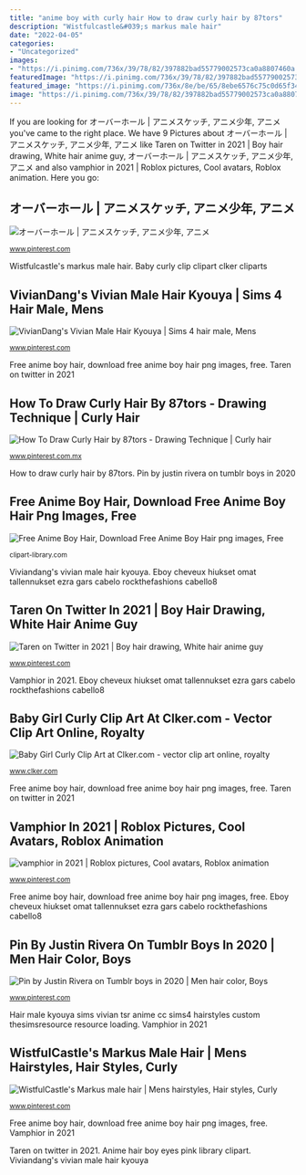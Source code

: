 ```yaml
---
title: "anime boy with curly hair How to draw curly hair by 87tors"
description: "Wistfulcastle&#039;s markus male hair"
date: "2022-04-05"
categories:
- "Uncategorized"
images:
- "https://i.pinimg.com/736x/39/78/82/397882bad55779002573ca0a8807460a.jpg"
featuredImage: "https://i.pinimg.com/736x/39/78/82/397882bad55779002573ca0a8807460a.jpg"
featured_image: "https://i.pinimg.com/736x/8e/be/65/8ebe6576c75c0d65f345d72a4f152658.jpg"
image: "https://i.pinimg.com/736x/39/78/82/397882bad55779002573ca0a8807460a.jpg"
---
```


If you are looking for オーバーホール | アニメスケッチ, アニメ少年, アニメ you've came to the right place. We have 9 Pictures about オーバーホール | アニメスケッチ, アニメ少年, アニメ like Taren on Twitter in 2021 | Boy hair drawing, White hair anime guy, オーバーホール | アニメスケッチ, アニメ少年, アニメ and also vamphior in 2021 | Roblox pictures, Cool avatars, Roblox animation. Here you go:

## オーバーホール | アニメスケッチ, アニメ少年, アニメ

![オーバーホール | アニメスケッチ, アニメ少年, アニメ](https://i.pinimg.com/736x/39/78/82/397882bad55779002573ca0a8807460a.jpg "Vamphior in 2021")

<small>www.pinterest.com</small>

Wistfulcastle&#039;s markus male hair. Baby curly clip clipart clker cliparts

## VivianDang&#039;s Vivian Male Hair Kyouya | Sims 4 Hair Male, Mens

![VivianDang&#039;s Vivian Male Hair Kyouya | Sims 4 hair male, Mens](https://i.pinimg.com/736x/99/7d/af/997daf064c4954b6a474b4cb958a1623.jpg "Hairstyles maxis thesimsresource wistfulcastle sims4hairs hairs wavy mystufforigin wistfulpoltergeist")

<small>www.pinterest.com</small>

Free anime boy hair, download free anime boy hair png images, free. Taren on twitter in 2021

## How To Draw Curly Hair By 87tors - Drawing Technique | Curly Hair

![How To Draw Curly Hair by 87tors - Drawing Technique | Curly hair](https://i.pinimg.com/736x/d8/d4/d2/d8d4d2dfd7ce00b827b8eef60d00fe60.jpg "Viviandang&#039;s vivian male hair kyouya")

<small>www.pinterest.com.mx</small>

How to draw curly hair by 87tors. Pin by justin rivera on tumblr boys in 2020

## Free Anime Boy Hair, Download Free Anime Boy Hair Png Images, Free

![Free Anime Boy Hair, Download Free Anime Boy Hair png images, Free](http://clipart-library.com/images/rTjKMXpxc.jpg "Baby girl curly clip art at clker.com")

<small>clipart-library.com</small>

Viviandang&#039;s vivian male hair kyouya. Eboy cheveux hiukset omat tallennukset ezra gars cabelo rockthefashions cabello8

## Taren On Twitter In 2021 | Boy Hair Drawing, White Hair Anime Guy

![Taren on Twitter in 2021 | Boy hair drawing, White hair anime guy](https://i.pinimg.com/736x/8e/be/65/8ebe6576c75c0d65f345d72a4f152658.jpg "Hair male kyouya sims vivian tsr anime cc sims4 hairstyles custom thesimsresource resource loading")

<small>www.pinterest.com</small>

Vamphior in 2021. Eboy cheveux hiukset omat tallennukset ezra gars cabelo rockthefashions cabello8

## Baby Girl Curly Clip Art At Clker.com - Vector Clip Art Online, Royalty

![Baby Girl Curly Clip Art at Clker.com - vector clip art online, royalty](https://www.clker.com/cliparts/u/x/f/G/K/z/baby-girl-curly-hi.png "Baby curly clip clipart clker cliparts")

<small>www.clker.com</small>

Free anime boy hair, download free anime boy hair png images, free. Taren on twitter in 2021

## Vamphior In 2021 | Roblox Pictures, Cool Avatars, Roblox Animation

![vamphior in 2021 | Roblox pictures, Cool avatars, Roblox animation](https://i.pinimg.com/736x/1d/9d/4b/1d9d4ba8d7dad3cca851bb27dd56720b.jpg "Baby girl curly clip art at clker.com")

<small>www.pinterest.com</small>

Free anime boy hair, download free anime boy hair png images, free. Eboy cheveux hiukset omat tallennukset ezra gars cabelo rockthefashions cabello8

## Pin By Justin Rivera On Tumblr Boys In 2020 | Men Hair Color, Boys

![Pin by Justin Rivera on Tumblr boys in 2020 | Men hair color, Boys](https://i.pinimg.com/736x/cb/62/00/cb620065ea9757128465957f26184364.jpg "Hair male kyouya sims vivian tsr anime cc sims4 hairstyles custom thesimsresource resource loading")

<small>www.pinterest.com</small>

Hair male kyouya sims vivian tsr anime cc sims4 hairstyles custom thesimsresource resource loading. Vamphior in 2021

## WistfulCastle&#039;s Markus Male Hair | Mens Hairstyles, Hair Styles, Curly

![WistfulCastle&#039;s Markus male hair | Mens hairstyles, Hair styles, Curly](https://i.pinimg.com/736x/e5/9a/9e/e59a9e66a4cbdc0fa6bd79acea6623d1.jpg "Anime hair boy eyes pink library clipart")

<small>www.pinterest.com</small>

Free anime boy hair, download free anime boy hair png images, free. Vamphior in 2021

Taren on twitter in 2021. Anime hair boy eyes pink library clipart. Viviandang&#039;s vivian male hair kyouya
